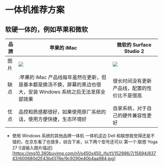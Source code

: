 # 一体机推荐方案
## 软硬一体的，例如苹果和微软

品牌 | 苹果的 iMac | 微软的 Surface Studio 2
------- | ------- | -------
图片 | ![](https://img12.360buyimg.com/n1/s450x450_jfs/t1/135650/21/6149/57352/5f2b743cEf4126985/6cb534d754547561.jpg) | ![](https://img11.360buyimg.com/n1/jfs/t1/23097/21/4160/419074/5c2f3154E0efb91b1/e18444fdaa571576.png)
缺点 | :苹果的 iMac 产品线每年虽然在更新，但是基本都是换汤不换，屏幕的黑边也很大，安装 Windows 系统之后无法发挥全部效果 |很长时间没有更新产品线，配置的性价比不是很高
优点 | 品控和质感都很好，如果使用原厂系统的话，使用方便快捷，生态环境好 | 自家系统，对于自己的硬件兼容性更好

 - 使用 Windows 系统的其他品牌一体机
  一体机这边 Dell 和联想我觉得还是不错的，在京东看了也很多，综合下来，以下两个型号还可以
  第一个:联想 Yoga 27
![请输入图片描述][https://img10.360buyimg.com/n1/s450x450_jfs/t1/152996/7/15694/83743/600680d2E43bd378e/9c9290e40b4aa984.jpg]
